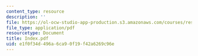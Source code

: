 ```yaml
---
content_type: resource
description: ''
file: https://ol-ocw-studio-app-production.s3.amazonaws.com/courses/res-12-000-evolution-of-physical-oceanography-spring-2007/e1f0f34d496a6ca90f19f42a6269c96e_Index.pdf
file_type: application/pdf
resourcetype: Document
title: Index.pdf
uid: e1f0f34d-496a-6ca9-0f19-f42a6269c96e
---
```

